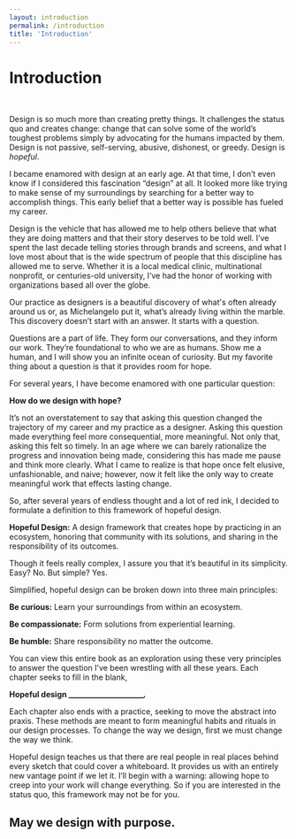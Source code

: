 ```yaml
---
layout: introduction
permalink: /introduction
title: 'Introduction'
---
```


# Introduction

<div class="divider">&nbsp;</div>

<span class="firstcharacter">D</span>esign is so much more than creating pretty things. It challenges the status quo and creates change: change that can solve some of the world’s toughest problems simply by advocating for the humans impacted by them. Design is not passive, self-serving, abusive, dishonest, or greedy. Design is *hopeful*.

I became enamored with design at an early age. At that time, I don’t even know if I considered this fascination “design” at all. It looked more like trying to make sense of my surroundings by searching for a better way to accomplish things. This early belief that a better way is possible has fueled my career.

Design is the vehicle that has allowed me to help others believe that what they are doing matters and that their story deserves to be told well. I’ve spent the last decade telling stories through brands and screens, and what I love most about that is the wide spectrum of people that this discipline has allowed me to serve. Whether it is a local medical clinic, multinational nonprofit, or centuries-old university, I’ve had the honor of working with organizations based all over the globe.

Our practice as designers is a beautiful discovery of what's often already around us or, as Michelangelo put it, what’s already living within the marble. This discovery doesn’t start with an answer. It starts with a question. 

Questions are a part of life. They form our conversations, and they inform our work. They’re foundational to who we are as humans. Show me a human, and I will show you an infinite ocean of curiosity. But my favorite thing about a question is that it provides room for hope.

For several years, I have become enamored with one particular question: 

>
**How do we design with hope?**

It’s not an overstatement to say that asking this question changed the trajectory of my career and my practice as a designer. Asking this question made everything feel more consequential, more meaningful. Not only that, asking this felt so timely. In an age where we can barely rationalize the progress and innovation being made, considering this has made me pause and think more clearly. What I came to realize is that hope once felt elusive, unfashionable, and naive; however, now it felt like the only way to create meaningful work that effects lasting change.

So, after several years of endless thought and a lot of red ink, I decided to formulate a definition to this framework of hopeful design.

>
**Hopeful Design:** A design framework that creates hope by practicing in an ecosystem, honoring that community with its solutions, and sharing in the responsibility of its outcomes.

Though it feels really complex, I assure you that it’s beautiful in its simplicity. Easy? No. But simple? Yes. 

Simplified, hopeful design can be broken down into three main principles:

>
**Be curious:** Learn your surroundings from within an ecosystem.

>
**Be compassionate:** Form solutions from experiential learning.

>
**Be humble:** Share responsibility no matter the outcome.

You can view this entire book as an exploration using these very principles to answer the question I’ve been wrestling with all these years. Each chapter seeks to fill in the blank,

>
**Hopeful design <span style="letter-spacing: -2px;">_____________________________</span>.**

Each chapter also ends with a practice, seeking to move the abstract into praxis. These methods are meant to form meaningful habits and rituals in our design processes. To change the way we design, first we must change the way we think.

Hopeful design teaches us that there are real people in real places behind every sketch that could cover a whiteboard. It provides us with an entirely new vantage point if we let it. I’ll begin with a warning: allowing hope to creep into your work will change everything. So if you are interested in the status quo, this framework may not be for you.

## May we design with purpose.


